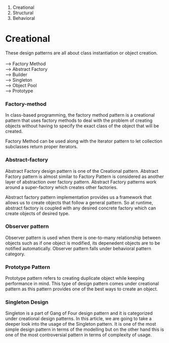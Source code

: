 

1. Creational
2. Structural
3. Behavioral

# Creational
These design patterns are all about class instantiation or object creation.<br /> <br /> 
  --> Factory Method <br />
  --> Abstract Factory <br />
  --> Builder  <br />
  --> Singleton <br />
  --> Object Pool <br />
  --> Prototype <br />

### Factory-method

In class-based programming, the factory method pattern is a creational pattern that uses factory methods to deal with the problem of creating objects without having to specify the exact class of the object that will be created.

Factory Method can be used along with the Iterator pattern to let collection subclasses return proper iterators.

### Abstract-factory

Abstract Factory design pattern is one of the Creational pattern. Abstract Factory pattern is almost similar to Factory Pattern is considered as another layer of abstraction over factory pattern. Abstract Factory patterns work around a super-factory which creates other factories.

Abstract factory pattern implementation provides us a framework that allows us to create objects that follow a general pattern. So at runtime, abstract factory is coupled with any desired concrete factory which can create objects of desired type.

### Observer pattern

Observer pattern is used when there is one-to-many relationship between objects such as if one object is modified, its depenedent objects are to be notified automatically. Observer pattern falls under behavioral pattern category.

### Prototype Pattern

Prototype pattern refers to creating duplicate object while keeping performance in mind. This type of design pattern comes under creational pattern as this pattern provides one of the best ways to create an object.

### Singleton Design

Singleton is a part of Gang of Four design pattern and it is categorized under creational design patterns. In this article, we are going to take a deeper look into the usage of the Singleton pattern. It is one of the most simple design pattern in terms of the modelling but on the other hand this is one of the most controversial pattern in terms of complexity of usage.
